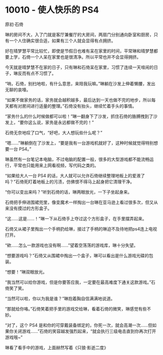 # 10010 - 使人快乐的 PS4
原初·石倚

琳的房间不大，入了门就是客厅兼餐厅的大房间，两扇门分别通向卧室和厨房，只有一个人住确实很合适，如果有三个人就会显得有点拥挤。

好在晴梦慧平常比较忙，即使是节假日也难有呆在家里的时间，平常琳和晴梦慧都要上学，石倚一个人呆在家里也是很清净。所以平常也并不会显得拥挤。

今天就是晴梦慧不在家的日子，只有琳和石倚呆在家里，习惯了连续一天喧闹的日子，琳反而有点不习惯了。

“呐，石倚，别扫地啦，有什么意思，来陪我玩嘛。”琳躺在沙发上伸着懒腰，发出无聊的哀嚎。

“如果不做家务的话，家务就会越积越多，最后达到一天也做不完的地步，所以每天都有对房间进行适量的整理。”石倚没有抬头，继续忙着手头的事情。

“家务什么的什么时候做都可以啦！”琳一翻身下了沙发，抓住石倚的胳膊拽到了沙发上，“要你这么说，家务是永远都做不完的！”
  
石倚无奈地叹了口气，“好吧，大人想玩些什么呢？”
 
 “嗯……”琳躺倒在了沙发上，“要是我有一台游戏机就好了，这种时候就觉得特别想要一台 PS4。”

琳虽然有一台笔记本电脑，不过电脑的配置一般，很多的大型游戏都不能流畅运行，平常也只能用来上网看视频，写代码之类的。

“如果给大人一台 PS4 的话，大人就可以允许石倚继续整理地板上的爱液了吗？”石倚死盯着地板上的污渍，仿佛恨不得马上起身把它清理干净。

“你可以变出来吗？”听到石倚的话，琳两眼放光，一下子坐起身来。

石倚把手伸进围裙兜里，像变魔术一样掏出一台琳在亚马逊上看过很多次，但又从来没有摸过的方形盒子。

“这……这是……！”琳一下从石倚手上夺过这个方形盒子，在手里摆弄起来。

石倚又从裙子里掏出一个手柄扔给琳，接过了手柄的琳迫不及待地把ps4连上电视打开。

“欸……怎么一款游戏也没有啊……”望着空荡荡的游戏库，琳十分失望。

“想要游戏吗？”石倚又从围裙中掏出一个盒子，琳可以看出是什么游戏光碟的包装。

“想要！”琳双眼放光。

“我当然可以给你游戏，但是你要答应我，一定要在最高难度下通关这款游戏。”石倚笑了笑。

“当然可以啦，你以为我是谁？”琳抱着胸自信满满地说道。

“那就给你咯。”石倚笑着把手里的游戏交给琳，看着石倚的微笑，琳感觉有些不妙。

“对了，这个 PS4 是和你的可穿戴装备绑定的，你死一次，就会高潮一次……但如果你关闭游戏……”石倚的笑容越发强烈起来，“就会执行三级电击直到你再次打开游戏哦~”

琳看了看手中的游戏，上面赫然写着《只狼·影逝二度》
